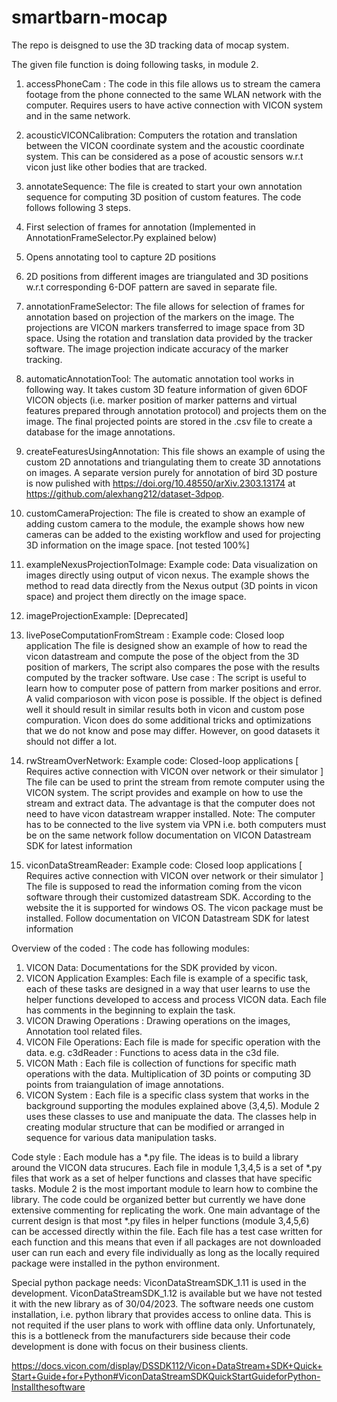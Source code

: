 # smartbarn-mocap
The repo is deisgned to use the 3D tracking data of mocap system. 

The given file function is doing following tasks, in module 2.  

1. accessPhoneCam : The code in this file allows us to stream the camera footage from the phone connected to the same WLAN network with the computer. Requires users to have active connection with VICON system and in the same network.  

2. acousticVICONCalibration: Computers the rotation and translation between the VICON coordinate system and the acoustic coordinate system. This can be considered as a pose of acoustic sensors w.r.t vicon just like other bodies that are tracked. 

3. annotateSequence: The file is created to start your own annotation sequence for computing 3D position of custom features. The code follows following 3 steps.
1. First selection of frames for annotation (Implemented in AnnotationFrameSelector.Py explained below)
2. Opens annotating tool to capture 2D positions
3. 2D positions from different images are triangulated and 3D positions w.r.t corresponding 6-DOF pattern  are saved in separate file.

4. annotationFrameSelector: The file allows for selection of frames for annotation based on projection of the markers on the image.
The projections are VICON markers transferred to image space from 3D space.
Using the rotation and translation data provided by the tracker software.
The image projection indicate accuracy of the marker tracking.

5. automaticAnnotationTool: The automatic annotation tool works in following way. It takes custom 3D feature information of given 6DOF VICON objects
(i.e. marker position of marker patterns and virtual features prepared through annotation protocol) and projects them on the image.
The final projected points are stored in the .csv file to create a database for the image annotations.

6. createFeaturesUsingAnnotation: This file shows an example of using the custom 2D annotations and triangulating them to create 3D annotations on images. A separate version purely for annotation of bird 3D posture is now pulished with https://doi.org/10.48550/arXiv.2303.13174 at https://github.com/alexhang212/dataset-3dpop. 

7. customCameraProjection: The file is created to show an example of adding custom camera to the module, the example shows how new cameras can be added to the existing workflow and used for projecting 3D information on the image space. [not tested 100%] 

8. exampleNexusProjectionToImage: 
Example code: Data visualization on images directly using output of vicon nexus. 
The example shows the method to read data directly from the Nexus output (3D points in vicon space) and project them directly on the image space.

9. imageProjectionExample: [Deprecated]

10. livePoseComputationFromStream : 
Example code: Closed loop application
The file is designed show an example of how to read the vicon datastream and compute the pose of the object from the 3D position of markers, The script also compares the pose with the results computed by the tracker software.
Use case : The script is useful to learn how to computer pose of pattern from marker positions and error. A valid comparioson with vicon pose is possible. If the object is defined well it should result in similar results both in vicon and custom pose compuration. Vicon does do some additional tricks and optimizations that we do not know and pose may differ. However, on good datasets it should not differ a lot.

11. rwStreamOverNetwork: 
Example code: Closed-loop applications [ Requires active connection with VICON over network or their simulator ]
The file can be used to print the stream from remote computer using the VICON system.
The script provides and example on how to use the stream and extract data.
The advantage is that the computer does not need to have vicon datastream wrapper installed.
Note: The computer has to be connected to the live system via VPN i.e. both computers must be on the same network follow documentation on VICON Datastream SDK for latest information

12. viconDataStreamReader: 
Example code: Closed loop applications [ Requires active connection with VICON over network or their simulator ]
The file is supposed to read the information coming from the vicon software through their customized datastream SDK. According to the website the it is supported for windows OS. The vicon package must be installed. Follow documentation on VICON Datastream SDK for latest information


Overview of the coded : 
The code has following modules: 
1. VICON Data: Documentations for the SDK provided by vicon. 
2. VICON Application Examples: Each file is example of a specific task, each of these tasks are designed in a way that user learns to use the helper functions developed to access and process VICON data. Each file has comments in the beginning to explain the task. 
3. VICON Drawing Operations : Drawing operations on the images, Annotation tool related files. 
4. VICON File Operations: Each file is made for specific operation with the data. e.g. c3dReader : Functions to acess data in the c3d file.  
5. VICON Math : Each file is collection of functions for specific math operations with the data. Multiplication of 3D points or computing 3D points from traiangulation of image annotations. 
6. VICON System : Each file is a specific class system that works in the background supporting the modules explained above (3,4,5). Module 2 uses these classes to use and manipuate the data. The classes help in creating modular structure that can be modified or arranged in sequence for various data manipulation tasks. 

Code style : 
Each module has a *.py file. The ideas is to build a library around the VICON data strucures. Each file in module 1,3,4,5 is a set of *.py files that work as a set of helper functions and classes that have specific tasks. Module 2 is the most important module to learn how to combine the library. The code could be organized better but currently we have done extensive commenting for replicating the work. One main advantage of the current design is that most *.py files in helper functions (module 3,4,5,6) can be accessed directly within the file. Each file has a test case written for each function and this means that even if all packages are not downloaded user can run each and every file individually as long as the locally required package were installed in the python environment. 

Special python package needs: 
ViconDataStreamSDK_1.11 is used in the development. ViconDataStreamSDK_1.12 is available but we have not tested it with the new library as of 30/04/2023. 
The software needs one custom installation, i.e. python library that provides access to online data. 
This is not requited if the user plans to work with offline data only. 
Unfortunately, this is a bottleneck from the manufacturers side because their code development is done with focus on their business clients.  

https://docs.vicon.com/display/DSSDK112/Vicon+DataStream+SDK+Quick+Start+Guide+for+Python#ViconDataStreamSDKQuickStartGuideforPython-Installthesoftware

